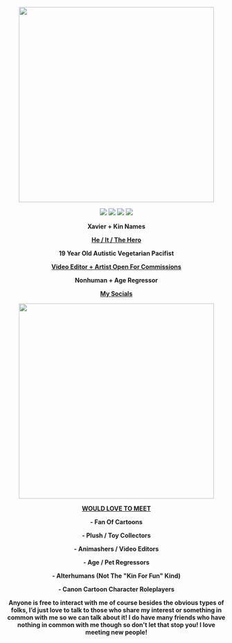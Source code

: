 </font> </font>
<p align="center">
<img src="https://i.ibb.co/HgHJ89V/56-CC4-DD0-E653-4394-8-C28-2-E890-C1-B7-C4-C.gif" width="450">

<p align="center">
<img src="https://i.ibb.co/86x3VKr/7-FE3-DC78-A42-B-4-E3-F-AFEF-4284490-E1-C9-C.jpg"> <img src="https://i.ibb.co/Wv1C4By/68-B84-E8-A-EC38-4710-9109-4-D41971-CDFB7.jpg"> <img src="https://i.ibb.co/swjP2gd/641-DFE89-2080-44-F7-BC90-BBDCA3-CA12-DF.jpg"> <img src="https://i.ibb.co/dgdLPsn/8210-BCD9-75-B6-45-DE-87-CF-668-C5-DABCFEE.jpg">

<p align="center">
<b> Xavier + Kin Names <b>
</p>
<p align="center">
<a href="https://pronouns.cc/@Cyadical"> He / It / The Hero </a>
</p>
  <p align="center">
19 Year Old Autistic Vegetarian Pacifist
    </p>
<p align="center">
<a href="https://cyadicalcommissions.carrd.co/"> Video Editor + Artist Open For Commissions</a>
</p>
<p align="center">
</p>
<p align="center">
Nonhuman + Age Regressor
</p>
<p align="center">
<a href="https://linktr.ee/Cyadical"> My Socials </a>
</p> 
<p align="center">
<img src="https://i.ibb.co/gjB86Sh/1-A84525-B-BA42-44-E7-8-F8-F-F0-F565-F17633.gif" width="450">
<p align="center">
<ins>WOULD LOVE TO MEET</ins>
</p>

<p align="center">
<b> - Fan Of Cartoons <b>
</p>
<p align="center">
<b> - Plush / Toy Collectors <b>
<p align="center">
<b> - Animashers / Video Editors <b>
<p align="center">
<b> - Age / Pet Regressors <b> 
<p align="center">
<b> - Alterhumans (Not The "Kin For Fun" Kind) <b>
</p>  
  <p align="center">
<b> - Canon Cartoon Character Roleplayers <b>
</p>
<p align="center">
<b> Anyone is free to interact with me of course besides the obvious types of folks, I’d just love to talk to those who share my interest or something in common with me so we can talk about it! I do have many friends who have nothing in common with me though so don't let that stop you! I love meeting new people! <b>
</p>

